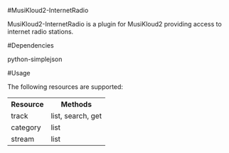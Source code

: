 #MusiKloud2-InternetRadio

MusiKloud2-InternetRadio is a plugin for MusiKloud2 providing access to internet radio stations.

#Dependencies

python-simplejson

#Usage

The following resources are supported:

<table>
    <tr>
        <th>Resource</th>
        <th>Methods</th>
    </tr>
    <tr>
        <td>track</td>
        <td>list, search, get</td>
    </tr>
    <tr>
        <td>category</td>
        <td>list</td>
    </tr>
    <tr>
        <td>stream</td>
        <td>list</td>
    </tr>
</table>

